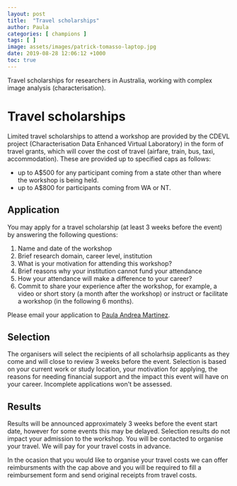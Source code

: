 ```yaml
---
layout: post
title:  "Travel scholarships"
author: Paula
categories: [ champions ]
tags: [ ]
image: assets/images/patrick-tomasso-laptop.jpg
date: 2019-08-28 12:06:12 +1000
toc: true
---
```

Travel scholarships for researchers in Australia, working with complex image analysis (characterisation).

# Travel scholarships
Limited travel scholarships to attend a workshop are provided by the CDEVL project
 (Characterisation Data Enhanced Virtual Laboratory) in the form of travel grants, which will cover the cost of travel (airfare, train, bus,
taxi, accommodation). These are provided up to
 specified caps as follows:

- up to A$500 for any participant coming from a state other than where the workshop is being held.
- up to A$800 for participants coming from WA or NT.

## Application

You may apply for a travel scholarship (at least 3 weeks before the event) by answering the following questions:

1. Name and date of the workshop
1. Brief research domain, career level, institution
1. What is your motivation for attending this workshop?
1. Brief reasons why your institution cannot fund your attendance
1. How your attendance will make a difference to your career?
1. Commit to share your experience after the workshop,
for example, a video or short story (a month after the workshop) or instruct or facilitate a workshop (in the following 6 months).

 Please email your application to [Paula Andrea Martinez](mailto:p.martinez@uq.edu.au).

## Selection

The organisers will select the recipients of all scholarhsip applicants as they come and will close to review 3 weeks before the event.
Selection is based on your current work or study location, your motivation for applying, the reasons for needing financial support and the impact this event will have on your career. Incomplete applications won't be assessed.

## Results
Results will be announced approximately 3 weeks before the event start date, however for some events this may be delayed. Selection results do not impact your admission to the workshop. You will be contacted to organise your travel. We will pay for your travel costs in advance.

 In the ocasion that you would like to organise your travel costs we can offer reimbursments with the cap above and you will be required to fill a reimbursement form and send original receipts from travel costs.
